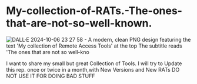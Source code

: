 # **My-collection-of-RATs.-The-ones-that-are-not-so-well-known.**

![DALL·E 2024-10-06 23 27 58 - A modern, clean PNG design featuring the text 'My collection of Remote Access Tools' at the top  The subtitle reads 'The ones that are not so well-kno](https://github.com/user-attachments/assets/cb4ab418-dce5-407c-877b-4783cfd6150a)


I want to share my small but  great Collection of Tools. I will try to Update this rep. once or twice in a month,with New Versions and New RATs
DO NOT USE IT FOR DOING BAD STUFF
